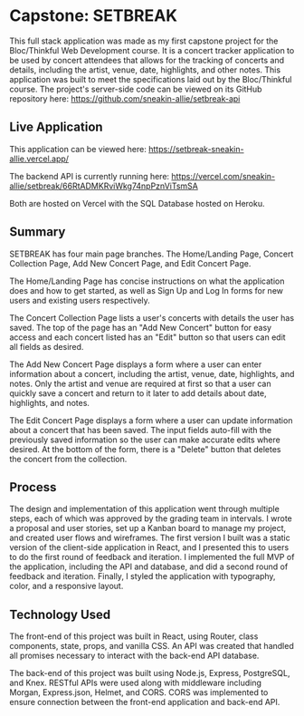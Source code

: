 # Capstone: SETBREAK

This full stack application was made as my first capstone project for the Bloc/Thinkful Web Development course. It is a concert tracker application to be used by concert attendees that allows for the tracking of concerts and details, including the artist, venue, date, highlights, and other notes. This application was built to meet the specifications laid out by the Bloc/Thinkful course. The project's server-side code can be viewed on its GitHub repository here: https://github.com/sneakin-allie/setbreak-api

## Live Application

This application can be viewed here: https://setbreak-sneakin-allie.vercel.app/

The backend API is currently running here: https://vercel.com/sneakin-allie/setbreak/66RtADMKRviWkg74npPznViTsmSA

Both are hosted on Vercel with the SQL Database hosted on Heroku.

## Summary

SETBREAK has four main page branches. The Home/Landing Page, Concert Collection Page, Add New Concert Page, and Edit Concert Page.

The Home/Landing Page has concise instructions on what the application does and how to get started, as well as Sign Up and Log In forms for new users and existing users respectively. 

The Concert Collection Page lists a user's concerts with details the user has saved. The top of the page has an "Add New Concert" button for easy access and each concert listed has an "Edit" button so that users can edit all fields as desired.

The Add New Concert Page displays a form where a user can enter information about a concert, including the artist, venue, date, highlights, and notes. Only the artist and venue are required at first so that a user can quickly save a concert and return to it later to add details about date, highlights, and notes.

The Edit Concert Page displays a form where a user can update information about a concert that has been saved. The input fields auto-fill with the previously saved information so the user can make accurate edits where desired. At the bottom of the form, there is a "Delete" button that deletes the concert from the collection.

## Process

The design and implementation of this application went through multiple steps, each of which was approved by the grading team in intervals. I wrote a proposal and user stories, set up a Kanban board to manage my project, and created user flows and wireframes. The first version I built was a static version of the client-side application in React, and I presented this to users to do the first round of feedback and iteration. I implemented the full MVP of the application, including the API and database, and did a second round of feedback and iteration. Finally, I styled the application with typography, color, and a responsive layout.

## Technology Used

The front-end of this project was built in React, using Router, class components, state, props, and vanilla CSS. An API was created that handled all promises necessary to interact with the back-end API database.

The back-end of this project was built using Node.js, Express, PostgreSQL, and Knex. RESTful APIs were used along with middleware including Morgan, Express.json, Helmet, and CORS. CORS was implemented to ensure connection between the front-end application and back-end API.
